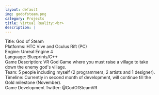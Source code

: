 ```yaml
---
layout: default
img: godofsteam.png
category: Projects
title: Virtual Reality:<br>
description: |
---
```

Title: God of Steam
<br>Platforms: HTC Vive and Oculus Rift (PC)
<br>Engine: Unreal Engine 4
<br>Language: Blueprints/C++
<br>Game Description: VR God Game where you must raise a village to take down the enemy god's village.
<br>Team: 5 people including myself (2 programmers, 2 artists and 1 designer).
<br>Timeline: Currently in second month of development, will continue till the Gold milestone (November).
<br>Game Development Twitter: @GodOfSteamVR